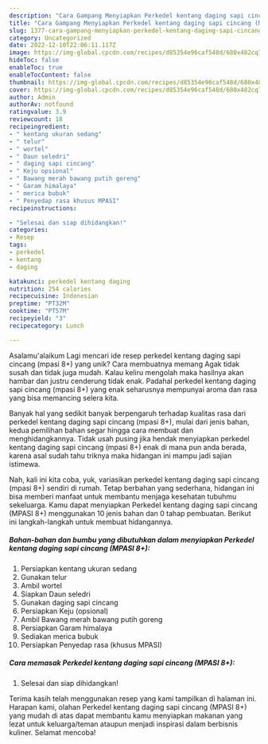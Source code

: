 ```yaml
---
description: "Cara Gampang Menyiapkan Perkedel kentang daging sapi cincang (MPASI 8+){ yang Enak"
title: "Cara Gampang Menyiapkan Perkedel kentang daging sapi cincang (MPASI 8+){ yang Enak"
slug: 1377-cara-gampang-menyiapkan-perkedel-kentang-daging-sapi-cincang-mpasi-8-yang-enak
category: Uncategorized
date: 2022-12-10T22:06:11.117Z
image: https://img-global.cpcdn.com/recipes/d85354e96caf548d/680x482cq70/perkedel-kentang-daging-sapi-cincang-mpasi-8-foto-resep-utama.jpg
hideToc: false
enableToc: true
enableTocContent: false
thumbnail: https://img-global.cpcdn.com/recipes/d85354e96caf548d/680x482cq70/perkedel-kentang-daging-sapi-cincang-mpasi-8-foto-resep-utama.jpg
cover: https://img-global.cpcdn.com/recipes/d85354e96caf548d/680x482cq70/perkedel-kentang-daging-sapi-cincang-mpasi-8-foto-resep-utama.jpg
author: Admin
authorAv: notfound
ratingvalue: 3.9
reviewcount: 18
recipeingredient:
- " kentang ukuran sedang"
- " telur"
- " wortel"
- " Daun seledri"
- " daging sapi cincang"
- " Keju opsional"
- " Bawang merah bawang putih goreng"
- " Garam himalaya"
- " merica bubuk"
- " Penyedap rasa khusus MPASI"
recipeinstructions:

- "Selesai dan siap dihidangkan!"
categories:
- Resep
tags:
- perkedel
- kentang
- daging

katakunci: perkedel kentang daging 
nutrition: 254 calories
recipecuisine: Indonesian
preptime: "PT32M"
cooktime: "PT57M"
recipeyield: "3"
recipecategory: Lunch

---
```



Asalamu'alaikum Lagi mencari ide resep perkedel kentang daging sapi cincang (mpasi 8+) yang unik? Cara membuatnya memang Agak tidak susah dan tidak juga mudah. Kalau keliru mengolah maka hasilnya akan hambar dan justru cenderung tidak enak. Padahal perkedel kentang daging sapi cincang (mpasi 8+) yang enak seharusnya mempunyai aroma dan rasa yang bisa memancing selera kita.




Banyak hal yang sedikit banyak berpengaruh terhadap kualitas rasa dari perkedel kentang daging sapi cincang (mpasi 8+), mulai dari jenis bahan, kedua pemilihan bahan segar hingga cara membuat dan menghidangkannya. Tidak usah pusing jika hendak menyiapkan perkedel kentang daging sapi cincang (mpasi 8+) enak di mana pun anda berada, karena asal sudah tahu triknya maka hidangan ini mampu jadi sajian istimewa.


Nah, kali ini kita coba, yuk, variasikan perkedel kentang daging sapi cincang (mpasi 8+) sendiri di rumah. Tetap berbahan yang sederhana, hidangan ini bisa memberi manfaat untuk membantu menjaga kesehatan tubuhmu sekeluarga. Kamu dapat menyiapkan Perkedel kentang daging sapi cincang (MPASI 8+) menggunakan 10 jenis bahan dan 0 tahap pembuatan. Berikut ini langkah-langkah untuk membuat hidangannya.

<!--inarticleads1-->

##### Bahan-bahan dan bumbu yang dibutuhkan dalam menyiapkan Perkedel kentang daging sapi cincang (MPASI 8+):

1. Persiapkan  kentang ukuran sedang
1. Gunakan  telur
1. Ambil  wortel
1. Siapkan  Daun seledri
1. Gunakan  daging sapi cincang
1. Persiapkan  Keju (opsional)
1. Ambil  Bawang merah bawang putih goreng
1. Persiapkan  Garam himalaya
1. Sediakan  merica bubuk
1. Persiapkan  Penyedap rasa (khusus MPASI)




<!--inarticleads2-->

##### Cara memasak Perkedel kentang daging sapi cincang (MPASI 8+):


1. Selesai dan siap dihidangkan!



Terima kasih telah menggunakan resep yang kami tampilkan di halaman ini. Harapan kami, olahan Perkedel kentang daging sapi cincang (MPASI 8+) yang mudah di atas dapat membantu kamu menyiapkan makanan yang lezat untuk keluarga/teman ataupun menjadi inspirasi dalam berbisnis kuliner. Selamat mencoba!
